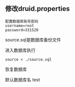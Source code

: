 
## 修改druid.properties
    配置数据库账号密码
    username=root
    password=331520

source.sql是数据库备份文件

进入数据库执行
    
    source < ./source.sql
恢复数据库

默认数据库名 test